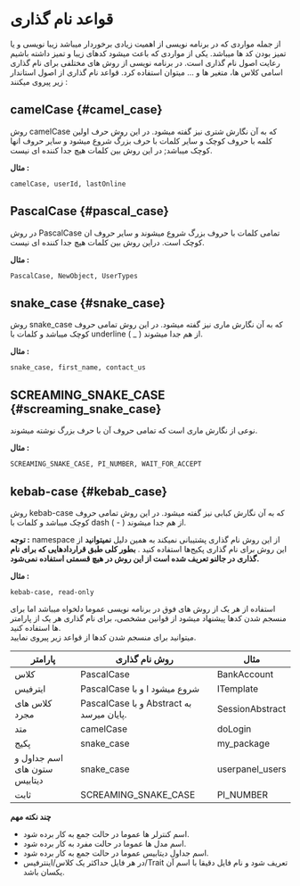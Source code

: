 # قواعد نام گذاری

از جمله مواردی که در برنامه نویسی از اهمیت زیادی برخوردار میباشد زیبا نویسی و یا تمیز بودن کد ها میباشد. یکی از مواردی که باعث میشود کدهای زیبا و تمیز داشته باشیم رعایت اصول نام گذاری است.
در برنامه نویسی از روش های مختلفی برای نام گذاری اسامی کلاس ها، متغیر ها و ... میتوان استفاده کرد. قواعد نام گذاری از اصول استاندار زیر پیروی میکنند :

## camelCase {#camel_case}

روش camelCase که به آن نگارش شتری نیز گفته میشود.
در این روش حرف اولین کلمه با حروف کوچک و سایر کلمات با حرف بزرگ شروع میشود و سایر حروف انها کوچک میباشد; در این روش بین کلمات هیچ جدا کننده ای نیست.

**مثال :**

```
camelCase, userId, lastOnline
```

## PascalCase {#pascal_case}

در روش PascalCase تمامی کلمات با حروف بزرگ شروع میشوند و سایر حروف ان کوچک است. دراین روش بین کلمات هیچ جدا کننده ای نیست.

**مثال :**

```
PascalCase, NewObject, UserTypes
```

## snake_case {#snake_case}

روش snake_case که به آن نگارش ماری نیز گفته میشود.
در این روش تمامی حروف کوچک میباشد و کلمات با underline ( &lowbar; ) از هم جدا میشوند.

**مثال :**

```
snake_case, first_name, contact_us
```
## SCREAMING_SNAKE_CASE {#screaming_snake_case}

نوعی از نگارش ماری است که تمامی حروف آن با حرف بزرگ نوشته میشوند.

**مثال :**

```
SCREAMING_SNAKE_CASE, PI_NUMBER, WAIT_FOR_ACCEPT
```

## kebab-case {#kebab_case}

روش kebab-case که به آن نگارش کبابی نیز گفته میشود.
در این روش تمامی حروف کوچک میباشد و کلمات با dash ( - ) از هم جدا میشوند.

**توجه :** namespace از این روش نام گذاری پشتیبانی نمیکند به همین دلیل **نمیتوانید** از این روش برای نام گذاری پکیج‌ها استفاده کنید . 
**بطور کلی طبق قرار‌داد‌هایی که برای نام گذاری در جالنو تعریف شده است از این روش در هیچ قسمتی استفاده نمی‌شود.**

**مثال :**

```
kebab-case, read-only
```

استفاده از هر یک از روش های فوق در برنامه نویسی عموما دلخواه میباشد اما برای منسجم شدن کدها پیشنهاد میشود از قوانین مشخصی، برای نام گذاری هر یک از پارامتر ها استفاده کنید.   
میتوانید برای منسجم شدن کدها از قواعد زیر پیروی نمایید.

| پارامتر                      | روش نام گذاری                          |   مثال  |
| ---------------------------- | ----------------------------------     | ------ |
| کلاس                        | <span class="display-block ltr">PascalCase</span>                           | BankAccount  |
|   ایترفیس                   |  PascalCase و با I شروع میشود| ITemplate
| کلاس های مجرد                | PascalCase و با Abstract به پایان میرسد.               | SessionAbstract  |
| متد                        | <span class="display-block ltr">camelCase</span>                |  doLogin |
| پکیج                       | <span class="display-block ltr">snake_case</span>                |  my_package |
| اسم جداول و ستون های دیتابیس | <span class="display-block ltr">snake_case</span>                |  userpanel_users |
| ثابت                       | <span class="display-block ltr">SCREAMING_SNAKE_CASE</span>                |  PI_NUMBER |

__چند نکته مهم__
+ اسم کنترلر ها عموما در حالت جمع به کار برده شود.
+ اسم مدل ها عموما در حالت مفرد به کار برده شود.
+ اسم جداول دیتابیس عموما در حالت جمع به کار برده شود.
+ در هر فایل حداکثر یک کلاس/اینترفیس/Trait تعریف شود و نام فایل دقیقا با اسم آن یکسان باشد.

